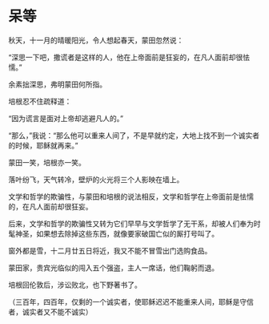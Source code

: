    

# 呆等

秋天，十一月的晴暖阳光，令人想起春天，蒙田忽然说：

“深思一下吧，撒谎者是这样的人，他在上帝面前是狂妄的，在凡人面前却很怯懦。”

余素拙深思，弗明蒙田何所指。

培根忍不住疏释道：

“因为谎言是面对上帝却逃避凡人的。”

“那么，”我说：“那么他可以重来人间了，不是早就约定，大地上找不到一个诚实者的时候，耶稣就再来。”

蒙田一笑，培根亦一笑。

落叶纷飞，天气转冷，壁炉的火光将三个人影映在墙上。

文学和哲学的欺骗性，与蒙田和培根的说法相反，文学和哲学在上帝面前是怯懦的，在凡人面前却很狂妄。

后来，文学和哲学的欺骗性又转为它们早早与文学哲学了无干系，却被人们奉为时髦神圣，如果想去除掉这些东西，就像要家破国亡似的厮打号叫了。

窗外都是雪，十二月廿五日将近，我又不能不冒雪出门选购食品。

蒙田家，贵宾光临似的闯入五个强盗，主人一席话，他们鞠躬而退。

培根回伦敦后，涉讼败北，也下野著书了。

（三百年，四百年，仅剩的一个诚实者，使耶稣迟迟不能重来人间，耶稣是守信者，诚实者又不能不诚实）